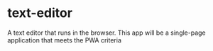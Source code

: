 # text-editor
A text editor that runs in the browser. This app will be a single-page application that meets the PWA criteria
